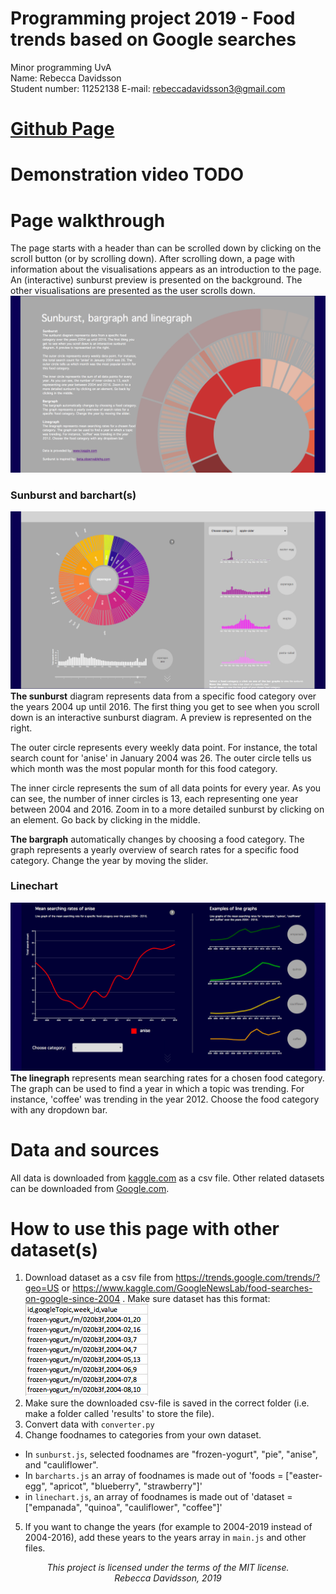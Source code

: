 # Programming project 2019 - Food trends based on Google searches
Minor programming UvA  
Name: Rebecca Davidsson  
Student number: 11252138
E-mail: rebeccadavidsson3@gmail.com

# [Github Page](https://rebeccadavidsson.github.io/project/index.html)

# Demonstration video TODO

# Page walkthrough
The page starts with a header than can be scrolled down by clicking on the scroll button (or by scrolling down).
After scrolling down, a page with information about the visualisations appears as an introduction to the page. An (interactive) sunburst preview is presented on the background. The other visualisations are presented as the user scrolls down.
![Alt text](doc/page0.png)

### Sunburst and barchart(s)
![Alt text](doc/page1.png)
**The sunburst** diagram represents data from a specific food category over the years 2004 up until 2016. The first thing you get to see when you scroll down is an interactive sunburst diagram. A preview is represented on the right.

The outer circle represents every weekly data point. For instance, the total search count for 'anise' in January 2004 was 26. The outer circle tells us which month was the most popular month for this food category.

The inner circle represents the sum of all data points for every year. As you can see, the number of inner circles is 13, each representing one year between 2004 and 2016. Zoom in to a more detailed sunburst by clicking on an element. Go back by clicking in the middle.

**The bargraph** automatically changes by choosing a food category. The graph represents a yearly overview of search rates for a specific food category. Change the year by moving the slider.

### Linechart
![Alt text](doc/page2.png)
**The linegraph** represents mean searching rates for a chosen food category. The graph can be used to find a year in which a topic was trending. For instance, 'coffee' was trending in the year 2012. Choose the food category with any dropdown bar.

# Data and sources
All data is downloaded from [kaggle.com](https://www.kaggle.com/GoogleNewsLab/food-searches-on-google-since-2004) as a csv file. Other related datasets can be downloaded from [Google.com](https://trends.google.com/trends/?geo=US). 


# How to use this page with other dataset(s)
1. Download dataset as a csv file from https://trends.google.com/trends/?geo=US or https://www.kaggle.com/GoogleNewsLab/food-searches-on-google-since-2004 . Make sure dataset has this format:
![Alt text](doc/format.png)
2. Make sure the downloaded csv-file is saved in the correct folder (i.e. make a folder called 'results' to store the file).
3. Convert data with `converter.py`
4. Change foodnames to categories from your own dataset.
  * In `sunburst.js`, selected foodnames are "frozen-yogurt", "pie", "anise", and "cauliflower".
  * In `barcharts.js` an array of foodnames is made out of 'foods = ["easter-egg", "apricot", "blueberry", "strawberry"]'
  * in `linechart.js`, an array of foodnames is made out of 'dataset = ["empanada", "quinoa", "cauliflower", "coffee"]'
5. If you want to change the years (for example to 2004-2019 instead of 2004-2016), add these years to the years array in `main.js` and other files.



<p align="center"><i>
This project is licensed under the terms of the MIT license.</br>
Rebecca Davidsson, 2019
</i></p>
